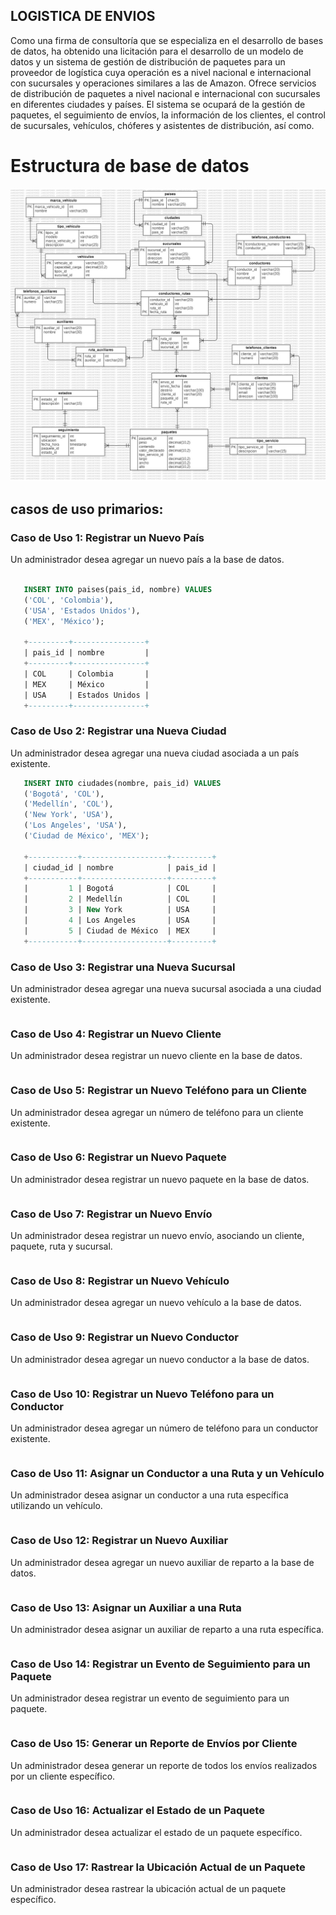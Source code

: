 ## LOGISTICA DE ENVIOS 
Como una firma de consultoría que se especializa en el desarrollo de bases de datos, ha obtenido
una licitación para el desarrollo de un modelo de datos y un sistema de gestión de distribución de
paquetes para un proveedor de logística cuya operación es a nivel nacional e internacional con
sucursales y operaciones similares a las de Amazon. Ofrece servicios de distribución de paquetes
a nivel nacional e internacional con sucursales en diferentes ciudades y países. El sistema se
ocupará de la gestión de paquetes, el seguimiento de envíos, la información de los clientes, el
control de sucursales, vehículos, chóferes y asistentes de distribución, así como.

# Estructura de base de datos
![alt text](ERDDiagram1.jpg)
## casos de uso primarios:

### Caso de Uso 1:  Registrar un Nuevo País

Un administrador desea agregar un nuevo país a la base de datos.

 ```sql

    INSERT INTO paises(pais_id, nombre) VALUES
    ('COL', 'Colombia'),
    ('USA', 'Estados Unidos'),
    ('MEX', 'México');

    +---------+----------------+
    | pais_id | nombre         |
    +---------+----------------+
    | COL     | Colombia       |
    | MEX     | México         |
    | USA     | Estados Unidos |
    +---------+----------------+

 ```

 ### Caso de Uso 2: Registrar una Nueva Ciudad

 Un administrador desea agregar una nueva ciudad asociada a un país existente.

 ```sql
    INSERT INTO ciudades(nombre, pais_id) VALUES
    ('Bogotá', 'COL'),
    ('Medellín', 'COL'),
    ('New York', 'USA'),
    ('Los Angeles', 'USA'),
    ('Ciudad de México', 'MEX');

    +-----------+-------------------+---------+
    | ciudad_id | nombre            | pais_id |
    +-----------+-------------------+---------+
    |         1 | Bogotá            | COL     |
    |         2 | Medellín          | COL     |
    |         3 | New York          | USA     |
    |         4 | Los Angeles       | USA     |
    |         5 | Ciudad de México  | MEX     |
    +-----------+-------------------+---------+
  ```
### Caso de Uso 3: Registrar una Nueva Sucursal
Un administrador desea agregar una nueva sucursal asociada a una ciudad
existente.
```sql

```
### Caso de Uso 4: Registrar un Nuevo Cliente
Un administrador desea registrar un nuevo cliente en la base de datos.
```sql

```
### Caso de Uso 5: Registrar un Nuevo Teléfono para un Cliente
Un administrador desea agregar un número de teléfono para un cliente existente.
```sql

```
### Caso de Uso 6: Registrar un Nuevo Paquete
Un administrador desea registrar un nuevo paquete en la base de datos.
```sql

```
### Caso de Uso 7: Registrar un Nuevo Envío
Un administrador desea registrar un nuevo envío, asociando un cliente, paquete, ruta y sucursal.
```sql

```
### Caso de Uso 8: Registrar un Nuevo Vehículo
Un administrador desea agregar un nuevo vehículo a la base de datos.
```sql

```
### Caso de Uso 9: Registrar un Nuevo Conductor
Un administrador desea agregar un nuevo conductor a la base de datos.
```sql

```
### Caso de Uso 10: Registrar un Nuevo Teléfono para un Conductor
Un administrador desea agregar un número de teléfono para un conductor
existente.
```sql

```
### Caso de Uso 11: Asignar un Conductor a una Ruta y un Vehículo
Un administrador desea asignar un conductor a una ruta específica utilizando un vehículo.
```sql

```
### Caso de Uso 12: Registrar un Nuevo Auxiliar
Un administrador desea agregar un nuevo auxiliar de reparto a la base de datos.
```sql

```
### Caso de Uso 13: Asignar un Auxiliar a una Ruta
Un administrador desea asignar un auxiliar de reparto a una ruta específica.
```sql

```
### Caso de Uso 14: Registrar un Evento de Seguimiento para un Paquete
Un administrador desea registrar un evento de seguimiento para un paquete.
```sql

```
### Caso de Uso 15: Generar un Reporte de Envíos por Cliente
Un administrador desea generar un reporte de todos los envíos realizados por un cliente específico.
```sql

```
### Caso de Uso 16: Actualizar el Estado de un Paquete
Un administrador desea actualizar el estado de un paquete específico.
```sql

```
### Caso de Uso 17: Rastrear la Ubicación Actual de un Paquete
Un administrador desea rastrear la ubicación actual de un paquete específico.
```sql

```